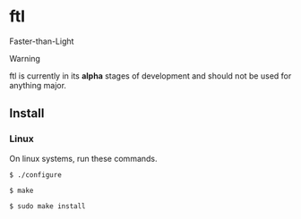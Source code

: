 # ftl
Faster-than-Light

> [!WARNING]  
> ftl is currently in its **alpha** stages of development and should not be used for anything major.

## Install
### Linux
On linux systems, run these commands.
```
$ ./configure
```
```
$ make
```
```
$ sudo make install
```
